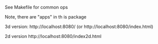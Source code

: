 
See Makefile for common ops

Note, there are "apps" in th is package

3d version: http://localhost:8080/ (or http://localhost:8080/index.html)

2d version http://localhost:8080/index2d.html